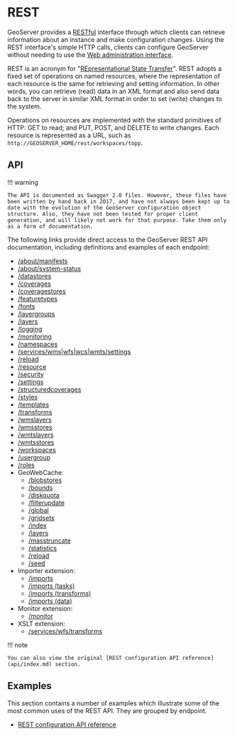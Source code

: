 # REST

GeoServer provides a [RESTful](http://en.wikipedia.org/wiki/Representational_state_transfer) interface through which clients can retrieve information about an instance and make configuration changes. Using the REST interface's simple HTTP calls, clients can configure GeoServer without needing to use the [Web administration interface](../webadmin/index.md).

REST is an acronym for "[REpresentational State Transfer](http://en.wikipedia.org/wiki/Representational_state_transfer)". REST adopts a fixed set of operations on named resources, where the representation of each resource is the same for retrieving and setting information. In other words, you can retrieve (read) data in an XML format and also send data back to the server in similar XML format in order to set (write) changes to the system.

Operations on resources are implemented with the standard primitives of HTTP: GET to read; and PUT, POST, and DELETE to write changes. Each resource is represented as a URL, such as `http://GEOSERVER_HOME/rest/workspaces/topp`.

## API

!!! warning

    The API is documented as Swagger 2.0 files. However, these files have been written by hand back in 2017, and have not always been kept up to date with the evolution of the GeoServer configuration object structure. Also, they have not been tested for proper client generation, and will likely not work for that purpose. Take them only as a form of documentation.

The following links provide direct access to the GeoServer REST API documentation, including definitions and examples of each endpoint:

-   [/about/manifests](https://docs.geoserver.org/latest/en/api/#1.0.0/manifests.yaml)
-   [/about/system-status](https://docs.geoserver.org/latest/en/api/#1.0.0/system-status.yaml)
-   [/datastores](https://docs.geoserver.org/latest/en/api/#1.0.0/datastores.yaml)
-   [/coverages](https://docs.geoserver.org/latest/en/api/#1.0.0/coverages.yaml)
-   [/coveragestores](https://docs.geoserver.org/latest/en/api/#1.0.0/coveragestores.yaml)
-   [/featuretypes](https://docs.geoserver.org/latest/en/api/#1.0.0/featuretypes.yaml)
-   [/fonts](https://docs.geoserver.org/latest/en/api/#1.0.0/fonts.yaml)
-   [/layergroups](https://docs.geoserver.org/latest/en/api/#1.0.0/layergroups.yaml)
-   [/layers](https://docs.geoserver.org/latest/en/api/#1.0.0/layers.yaml)
-   [/logging](https://docs.geoserver.org/latest/en/api/#1.0.0/logging.yaml)
-   [/monitoring](https://docs.geoserver.org/latest/en/api/#1.0.0/monitoring.yaml)
-   [/namespaces](https://docs.geoserver.org/latest/en/api/#1.0.0/namespaces.yaml)
-   [/services/wms|wfs|wcs|wmts/settings](https://docs.geoserver.org/latest/en/api/#1.0.0/owsservices.yaml)
-   [/reload](https://docs.geoserver.org/latest/en/api/#1.0.0/reload.yaml)
-   [/resource](https://docs.geoserver.org/latest/en/api/#1.0.0/resource.yaml)
-   [/security](https://docs.geoserver.org/latest/en/api/#1.0.0/security.yaml)
-   [/settings](https://docs.geoserver.org/latest/en/api/#1.0.0/settings.yaml)
-   [/structuredcoverages](https://docs.geoserver.org/latest/en/api/#1.0.0/structuredcoverages.yaml)
-   [/styles](https://docs.geoserver.org/latest/en/api/#1.0.0/styles.yaml)
-   [/templates](https://docs.geoserver.org/latest/en/api/#1.0.0/templates.yaml)
-   [/transforms](https://docs.geoserver.org/latest/en/api/#1.0.0/transforms.yaml)
-   [/wmslayers](https://docs.geoserver.org/latest/en/api/#1.0.0/wmslayers.yaml)
-   [/wmsstores](https://docs.geoserver.org/latest/en/api/#1.0.0/wmsstores.yaml)
-   [/wmtslayers](https://docs.geoserver.org/latest/en/api/#1.0.0/wmtslayers.yaml)
-   [/wmtsstores](https://docs.geoserver.org/latest/en/api/#1.0.0/wmtsstores.yaml)
-   [/workspaces](https://docs.geoserver.org/latest/en/api/#1.0.0/workspaces.yaml)
-   [/usergroup](https://docs.geoserver.org/latest/en/api/#1.0.0/usergroup.yaml)
-   [/roles](https://docs.geoserver.org/latest/en/api/#1.0.0/roles.yaml)
-   GeoWebCache:
    -   [/blobstores](https://docs.geoserver.org/latest/en/api/#1.0.0/gwcblobstores.yaml)
    -   [/bounds](https://docs.geoserver.org/latest/en/api/#1.0.0/gwcbounds.yaml)
    -   [/diskquota](https://docs.geoserver.org/latest/en/api/#1.0.0/gwcdiskquota.yaml)
    -   [/filterupdate](https://docs.geoserver.org/latest/en/api/#1.0.0/gwcfilterupdate.yaml)
    -   [/global](https://docs.geoserver.org/latest/en/api/#1.0.0/gwcglobal.yaml)
    -   [/gridsets](https://docs.geoserver.org/latest/en/api/#1.0.0/gwcgridsets.yaml)
    -   [/index](https://docs.geoserver.org/latest/en/api/#1.0.0/gwcindex.yaml)
    -   [/layers](https://docs.geoserver.org/latest/en/api/#1.0.0/gwclayers.yaml)
    -   [/masstruncate](https://docs.geoserver.org/latest/en/api/#1.0.0/gwcmasstruncate.yaml)
    -   [/statistics](https://docs.geoserver.org/latest/en/api/#1.0.0/gwcmemorycachestatistics.yaml)
    -   [/reload](https://docs.geoserver.org/latest/en/api/#1.0.0/gwcreload.yaml)
    -   [/seed](https://docs.geoserver.org/latest/en/api/#1.0.0/gwcseed.yaml)
-   Importer extension:
    -   [/imports](https://docs.geoserver.org/latest/en/api/#1.0.0/importer.yaml)
    -   [/imports (tasks)](https://docs.geoserver.org/latest/en/api/#1.0.0/importerTasks.yaml)
    -   [/imports (transforms)](https://docs.geoserver.org/latest/en/api/#1.0.0/importerTransforms.yaml)
    -   [/imports (data)](https://docs.geoserver.org/latest/en/api/#1.0.0/importerData.yaml)
-   Monitor extension:
    -   [/monitor](https://docs.geoserver.org/latest/en/api/#1.0.0/monitoring.yaml)
-   XSLT extension:
    -   [/services/wfs/transforms](https://docs.geoserver.org/latest/en/api/#1.0.0/transforms.yaml)

!!! note

    You can also view the original [REST configuration API reference](api/index.md) section.

## Examples

This section contains a number of examples which illustrate some of the most common uses of the REST API. They are grouped by endpoint.

-   [REST configuration API reference](api/index.md)
